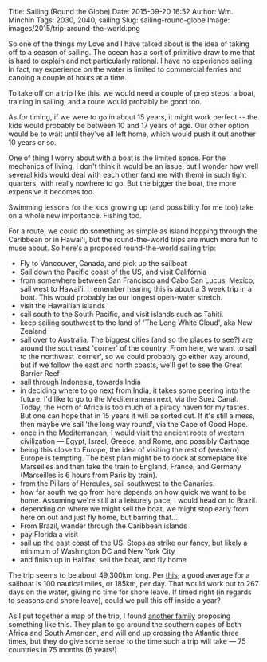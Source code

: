 Title: Sailing (Round the Globe)
Date: 2015-09-20 16:52
Author: Wm. Minchin
Tags: 2030, 2040, sailing
Slug: sailing-round-globe
Image: images/2015/trip-around-the-world.png

<!-- Map on Tripline -->

So one of the things my Love and I have talked about is the idea of
taking off to a season of sailing. The ocean has a sort of primitive
draw to me that is hard to explain and not particularly rational. I have
no experience sailing. In fact, my experience on the water is limited to
commercial ferries and canoing a couple of hours at a time.

To take off on a trip like this, we would need a couple of prep steps: a
boat, training in sailing, and a route would probably be good too.

As for timing, if we were to go in about 15 years, it might work
perfect -- the kids would probably be between 10 and 17 years of age.
Our other option would be to wait until they've all left home, which
would push it out another 10 years or so.

One of thing I worry about with a boat is the limited space. For the
mechanics of living, I don't think it would be an issue, but I wonder
how well several kids would deal with each other (and me with them) in
such tight quarters, with really nowhere to go. But the bigger the boat,
the more expensive it becomes too.

Swimming lessons for the kids growing up (and possibility for me too)
take on a whole new importance. Fishing too.

For a route, we could do something as simple as island hopping through
the Caribbean or in Hawai'i, but the round-the-world trips are much more
fun to muse about. So here's a proposed round-the-world sailing trip:

-   Fly to Vancouver, Canada, and pick up the sailboat
-   Sail down the Pacific coast of the US, and visit California
-   from somewhere between San Francisco and Cabo San Lucus, Mexico,
    sail west to Hawai'i. I remember hearing this is about a 3 week trip
    in a boat. This would probably be our longest open-water stretch.
-   visit the Hawai'ian islands
-   sail south to the South Pacific, and visit islands such as Tahiti.
-   keep sailing southwest to the land of 'The Long White Cloud', aka
    New Zealand
-   sail over to Australia. The biggest cities (and so the places to
    see?) are around the southeast 'corner' of the country. From here,
    we want to sail to the northwest 'corner', so we could probably go
    either way around, but if we follow the east and north coasts, we'll
    get to see the Great Barrier Reef
-   sail through Indonesia, towards India
-   in deciding where to go next from India, it takes some peering into
    the future. I'd like to go to the Mediterranean next, via the Suez
    Canal. Today, the Horn of Africa is too much of a piracy haven for
    my tastes. But one can hope that in 15 years it will be sorted out.
    If it's still a mess, then maybe we sail 'the long way round', via
    the Cape of Good Hope.
-   once in the Mediterranean, I would visit the ancient roots of
    western civilization — Egypt, Israel, Greece, and Rome, and possibly
    Carthage
-   being this close to Europe, the idea of visiting the rest of
    (western) Europe is tempting. The best plan might be to dock at
    someplace like Marseilles and then take the train to England,
    France, and Germany (Marseilles is 6 hours from Paris by train).
-   from the Pillars of Hercules, sail southwest to the Canaries.
-   how far south we go from here depends on how quick we want to be
    home. Assuming we're still at a leisurely pace, I would head on to
    Brazil.
-   depending on where we might sell the boat, we might stop early from
    here on out and just fly home, but barring that...
-   From Brazil, wander through the Caribbean islands
-   pay Florida a visit
-   sail up the east coast of the US. Stops as strike our fancy, but
    likely a minimum of Washington DC and New York City
-   and finish up in Halifax, sell the boat, and fly home

The trip seems to be about 49,300km long. Per
[this](http://travel.stackexchange.com/questions/11518/how-fast-can-one-expect-to-travel-in-an-ocean-going-sailboat),
a good average for a sailboat is 100 nautical miles, or 185km, per day.
That would work out to 267 days on the water, giving no time for shore
leave. If timed right (in regards to seasons and shore leave), could we
pull this off inside a year?

As I put together a map of the trip, I found [another
family](http://www.sailforgood.org/) proposing something like this. They
plan to go around the southern capes of both Africa and South American,
and will end up crossing the Atlantic three times, but they do give some
sense to the time such a trip will take — 75 countries in 75 months (6
years!)
